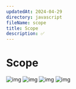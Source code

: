 ```yaml
---
updatedAt: 2024-04-29
directory: javascript
fileName: scope
title: Scope
description: ✅
---
```


# Scope

![img](/images/scope_1.png)
![img](/images/scope_2.png)
![img](/images/scope_3.png)
![img](/images/scope_4.png)

